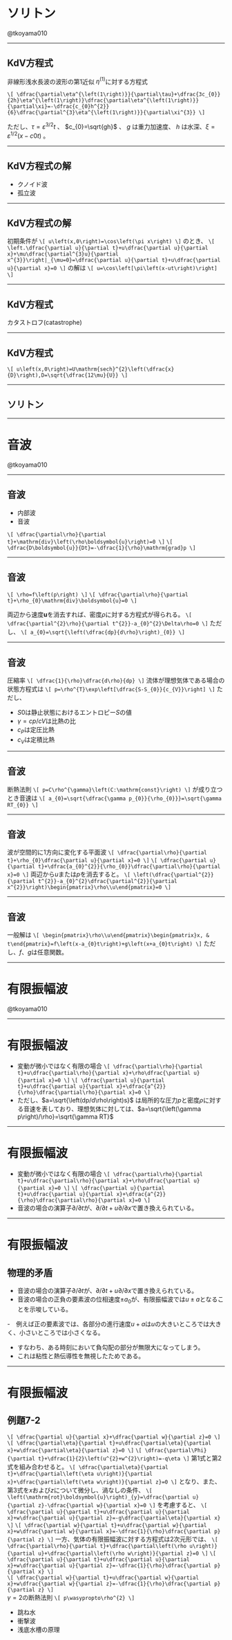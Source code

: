 # ソリトン

@tkoyama010

---
## KdV方程式

非線形浅水長波の波形の第1近似 $\eta^{\left(1\right)}$に対する方程式

`\[
\dfrac{\partial\eta^{\left(1\right)}}{\partial\tau}+\dfrac{3c_{0}}{2h}\eta^{\left(1\right)}\dfrac{\partial\eta^{\left(1\right)}}{\partial\xi}=-\dfrac{c_{0}h^{2}}{6}\dfrac{\partial^{3}\eta^{\left(1\right)}}{\partial\xi^{3}}
\]`

ただし、$\tau=\varepsilon^{3/2}t$ 、 $c_{0}=\sqrt{gh}$ 、 $g$ は重力加速度、 $h$ は水深、$\xi=\varepsilon^{1/2}\left(x-c0t\right)$ 。

---
## KdV方程式の解

- クノイド波
- 孤立波

---
## KdV方程式の解

初期条件が
`\[
u\left(x,0\right)=\cos\left(\pi x\right)
\]`
のとき、
`\[
\left.\dfrac{\partial u}{\partial t}+u\dfrac{\partial u}{\partial x}+\mu\dfrac{\partial^{3}u}{\partial x^{3}}\right|_{\mu=0}=\dfrac{\partial u}{\partial t}+u\dfrac{\partial u}{\partial x}=0
\]`
の解は
`\[
u=\cos\left[\pi\left(x-ut\right)\right]
\]`

---
## KdV方程式

カタストロフ(catastrophe)

---
## KdV方程式

`\[
u\left(x,0\right)=U\mathrm{sech}^{2}\left(\dfrac{x}{D}\right),D=\sqrt{\dfrac{12\mu}{U}}
\]`

---
## ソリトン

---
# 音波

@tkoyama010

---
## 音波

- 内部波
- 音波

`\[
\dfrac{\partial\rho}{\partial t}+\mathrm{div}\left(\rho\boldsymbol{u}\right)=0
\]`
`\[
\dfrac{D\boldsymbol{u}}{Dt}=-\dfrac{1}{\rho}\mathrm{grad}p
\]`

---
## 音波

`\[
\rho=f\left(p\right)
\]`
`\[
\dfrac{\partial\rho}{\partial t}+\rho_{0}\mathrm{div}\boldsymbol{u}=0
\]`

両辺から速度$\boldsymbol{u}$を消去すれば、密度$\rho$に対する方程式が得られる。
`\[
\dfrac{\partial^{2}\rho}{\partial t^{2}}-a_{0}^{2}\Delta\rho=0
\]`
ただし、
`\[
a_{0}=\sqrt{\left(\dfrac{dp}{d\rho}\right)_{0}}
\]`

---
## 音波

圧縮率
`\[
\dfrac{1}{\rho}\dfrac{d\rho}{dp}
\]`
流体が理想気体である場合の状態方程式は
`\[
p=\rho^{T}\exp\left[\dfrac{S-S_{0}}{c_{V}}\right]
\]`
ただし、
- $S0$は静止状態におけるエントロピー$S$の値
- $\gamma=cp/cV$は比熱の比
- $c_{P}$は定圧比熱
- $c_{V}$は定積比熱

---
## 音波

断熱法則
`\[
p=C\rho^{\gamma}\left(C:\mathrm{const}\right)
\]`
が成り立つとき音速は
`\[
a_{0}=\sqrt{\dfrac{\gamma p_{0}}{\rho_{0}}}=\sqrt{\gamma RT_{0}}
\]`

---
## 音波

波が空間的に1方向に変化する平面波
`\[
\dfrac{\partial\rho}{\partial t}+\rho_{0}\dfrac{\partial u}{\partial x}=0
\]`
`\[
\dfrac{\partial u}{\partial t}+\dfrac{a_{0}^{2}}{\rho_{0}}\dfrac{\partial\rho}{\partial x}=0
\]`
両辺から$u$または$p$を消去すると。
`\[
\left(\dfrac{\partial^{2}}{\partial t^{2}}-a_{0}^{2}\dfrac{\partial^{2}}{\partial x^{2}}\right)\begin{pmatrix}\rho\\u\end{pmatrix}=0
\]`

---
## 音波

一般解は
`\[
\begin{pmatrix}\rho\\u\end{pmatrix}\begin{pmatrix}x, & t\end{pmatrix}=f\left(x-a_{0}t\right)+g\left(x+a_{0}t\right)
\]`
ただし、$f$、$g$は任意関数。

---
# 有限振幅波

@tkoyama010

---
# 有限振幅波

- 変動が微小ではなく有限の場合
`\[
\dfrac{\partial\rho}{\partial t}+u\dfrac{\partial\rho}{\partial x}+\rho\dfrac{\partial u}{\partial x}=0
\]`
`\[
\dfrac{\partial u}{\partial t}+u\dfrac{\partial u}{\partial x}+\dfrac{a^{2}}{\rho}\dfrac{\partial\rho}{\partial x}=0
\]`
- ただし、$a=\sqrt{\left(dp/d\rho\right)s}$ は局所的な圧力$p$と密度$\rho$に対する音速を表しており、理想気体に対しては、$a=\sqrt{\left(\gamma p\right)/\rho}=\sqrt{\gamma RT}$

---
# 有限振幅波

- 変動が微小ではなく有限の場合
`\[
\dfrac{\partial\rho}{\partial t}+u\dfrac{\partial\rho}{\partial x}+\rho\dfrac{\partial u}{\partial x}=0
\]`
`\[
\dfrac{\partial u}{\partial t}+u\dfrac{\partial u}{\partial x}+\dfrac{a^{2}}{\rho}\dfrac{\partial\rho}{\partial x}=0
\]`
- 音波の場合の演算子$\partial/\partial t$が、$\partial/\partial t+u\partial/\partial x$で置き換えられている。
---
# 有限振幅波

## 物理的矛盾
- 音波の場合の演算子$\partial/\partial t$が、$\partial/\partial t+u\partial/\partial x$で置き換えられている。
- 音波の場合の正負の要素波の位相速度$\pm a_{0}$が、有限振幅波では$u\pm a$となることを示唆している。

-　例えば正の要素波では、各部分の進行速度$u+a$は$u$の大きいところでは大きく、小さいところでは小さくなる。
- すなわち、ある時刻において負勾配の部分が無限大になってしまう。
- これは粘性と熱伝導性を無視したためである。

---
# 有限振幅波

## 例題7-2

`\[
\dfrac{\partial u}{\partial x}+\dfrac{\partial w}{\partial z}=0
\]`
`\[
\dfrac{\partial\eta}{\partial t}+u\dfrac{\partial\eta}{\partial x}+w\dfrac{\partial\eta}{\partial z}=0
\]`
`\[
\dfrac{\partial\Phi}{\partial t}+\dfrac{1}{2}\left(u^{2}+w^{2}\right)=-q\eta
\]`
第1式と第2式を組み合わせると。
`\[
\dfrac{\partial\eta}{\partial t}+\dfrac{\partial\left(\eta u\right)}{\partial x}+\dfrac{\partial\left(\eta w\right)}{\partial z}=0
\]`
となり、また、第3式を$x$および$z$について微分し、渦なしの条件、
`\[
\left(\mathrm{rot}\boldsymbol{u}\right)_{y}=\dfrac{\partial u}{\partial z}-\dfrac{\partial w}{\partial x}=0
\]`
を考慮すると、
`\[
\dfrac{\partial u}{\partial t}+u\dfrac{\partial u}{\partial x}+w\dfrac{\partial u}{\partial z}=-g\dfrac{\partial\eta}{\partial x}
\]`
`\[
\dfrac{\partial w}{\partial t}+u\dfrac{\partial w}{\partial x}+w\dfrac{\partial w}{\partial x}=-\dfrac{1}{\rho}\dfrac{\partial p}{\partial z}
\]`
一方、気体の有限振幅波に対する方程式は2次元形では、
`\[
\dfrac{\partial\rho}{\partial t}+\dfrac{\partial\left(\rho u\right)}{\partial u}+\dfrac{\partial\left(\rho w\right)}{\partial z}=0
\]`
`\[
\dfrac{\partial u}{\partial t}+u\dfrac{\partial u}{\partial x}+w\dfrac{\partial u}{\partial z}=-\dfrac{1}{\rho}\dfrac{\partial p}{\partial x}
\]`  
`\[
\dfrac{\partial w}{\partial t}+u\dfrac{\partial w}{\partial x}+w\dfrac{\partial w}{\partial z}=-\dfrac{1}{\rho}\dfrac{\partial p}{\partial z}
\]`  
$\gamma = 2$の断熱法則
`\[
p\wasypropto\rho^{2}
\]` 
- 跳ね水
- 衝撃波
- 浅底水槽の原理
